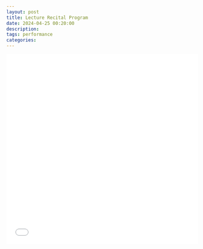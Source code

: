 ```yaml
---
layout: post
title: Lecture Recital Program
date: 2024-04-25 00:20:00
description: 
tags: performance
categories: 
---
```


<iframe src="/assets/pdf/042524-DMA-Wang-FINAL.pdf" style="width:100%; height:500px;" frameborder="0"></iframe>
